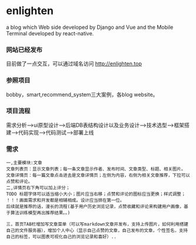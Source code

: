 # enlighten
a blog which Web side developed by Django and Vue and the Mobile Terminal developed by react-native.

### 网站已经发布
目前做了一点交互，可以通过域名访问 http://enlighten.top 


### 参照项目
bobby，smart,recommend_system三大案例，各blog website。

### 项目流程
需求分析-->ui原型设计-->后端DB表结构设计以及业务设计-->技术选型-->框架搭建-->代码实现-->代码测试-->部署上线

### 需求
```
一,主要模块:文章
文章列表页：显示文章列表；每一条文章显示作者、发布时间、文章类型、标题、相关图片。
文章详情页：每一篇文章点击进去是文章详情页；左侧为内容，右侧为相关文章推荐，下拉可以点赞和评论。
二,详情页右下角可以加上评分；
TODO 标题字体可以适当缩小大小；图片应当右移；点赞和评论的图标应当更换；样式调整；
！！！画面需求和开发都是相辅相成。设计应当排在第一位。
后续就是推荐的话，漫长的流程(基于用户历史浏览记录，点赞收藏和评论来构建用户画像，基于算法训练模型再出推荐结果。。)

三，首页TAB栏增加写文章菜单（可以写markdown文章并发布，支持上传图片，如何利用搭建自己的文件服务器），增加个人中心（显示自己点赞的文章，自己发布的文章，个性签名，支持自己的标签，可以图表可视化自己的浏览记录和喜好）..
```
